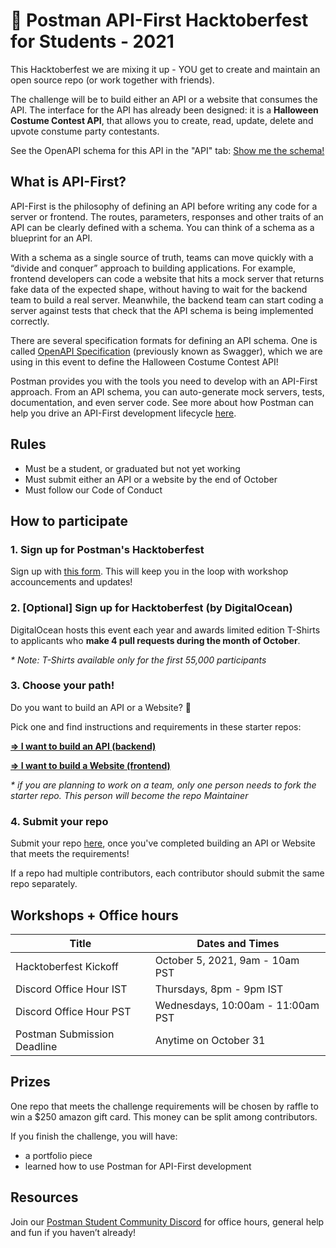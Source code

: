 # 🎃 Postman API-First Hacktoberfest for Students - 2021

This Hacktoberfest we are mixing it up - YOU get to create and maintain an open source repo (or work together with friends).

The challenge will be to build either an API or a website that consumes the API. The interface for the API has already been designed: it is a **Halloween Costume Contest API**, that allows you to create, read, update, delete and upvote constume party contestants.

See the OpenAPI schema for this API in the "API" tab:
[Show me the schema!](https://postman.postman.co/workspace/Postman-Hacktoberfest'21-~1ae1036b-6583-4883-949e-adf8b55687a1/overview)

## What is API-First? 

API-First is the philosophy of defining an API before writing any code for a server or frontend. The routes, parameters, responses and other traits of an API can be clearly defined with a schema. You can think of a schema as a blueprint for an API. 

With a schema as a single source of truth, teams can move quickly with a “divide and conquer” approach to building applications. For example, frontend developers can code a website that hits a mock server that returns fake data of the expected shape, without having to wait for the backend team to build a real server. Meanwhile, the backend team can start coding a server against tests that check that the API schema is being implemented correctly. 

There are several specification formats for defining an API schema. One is called [OpenAPI Specification](https://swagger.io/specification/) (previously known as Swagger), which we are using in this event to define the Halloween Costume Contest API! 

Postman provides you with the tools you need to develop with an API-First approach. From an API schema, you can auto-generate mock servers, tests, documentation, and even server code. See more about how Postman can help you drive an API-First development lifecycle [here](https://www.postman.com/use-cases/api-first-development/).


## Rules 
- Must be a student, or graduated but not yet working 
- Must submit either an API or a website by the end of October
- Must follow our Code of Conduct

## How to participate

### 1. Sign up for Postman's Hacktoberfest 
Sign up with [this form](https://docs.google.com/forms/d/e/1FAIpQLSdiqnbbSSA5a3ifzoTcebEFo5wvPFtAWt5LKboWu3cEi8JGCg/viewform). This will keep you in the loop with workshop accouncements and updates!

### 2. [Optional] Sign up for Hacktoberfest (by DigitalOcean)

DigitalOcean hosts this event each year and awards limited edition T-Shirts to applicants who **make 4 pull requests during the month of October**.  

*\* Note: T-Shirts available only for the first 55,000 participants*


### 3. Choose your path!

Do you want to build an API or a Website? 👀

Pick one and find instructions and requirements in these starter repos:

**[=> I want to build an API (backend)](https://github.com/Postman-Student-Program/hacktoberfest21-backend-repo-template
)**

**[=> I want to build a Website (frontend)](https://github.com/Postman-Student-Program/hacktoberfest21-frontend-repo-template
)**

*\* if you are planning to work on a team, only one person needs to fork the starter repo. This person will become the repo Maintainer*

### 4. Submit your repo 

Submit your repo [here](https://docs.google.com/forms/d/e/1FAIpQLSeg8BVdg3fzuhwgBiM6AXR_NOEKI-w_Q8uG5eBVpfyVZmggXw/viewform), once you've completed building an API or Website that meets the requirements!

If a repo had multiple contributors, each contributor should submit the same repo separately. 


## Workshops + Office hours
|Title | Dates and Times |
| ---------| ----------------- |
|Hacktoberfest Kickoff | October 5, 2021, 9am - 10am PST |
| Discord Office Hour IST | Thursdays, 8pm - 9pm IST |
| Discord Office Hour PST | Wednesdays, 10:00am - 11:00am PST |
| Postman Submission Deadline | Anytime on October 31 |


## Prizes 
One repo that meets the challenge requirements will be chosen by raffle to win a $250 amazon gift card. This money can be split among contributors.

If you finish the challenge, you will have: 
- a portfolio piece 
- learned how to use Postman for API-First development


## Resources
Join our [Postman Student Community Discord](https://discord.gg/Fm9Mcz26QF) for office hours, general help and fun if you haven’t already! 





